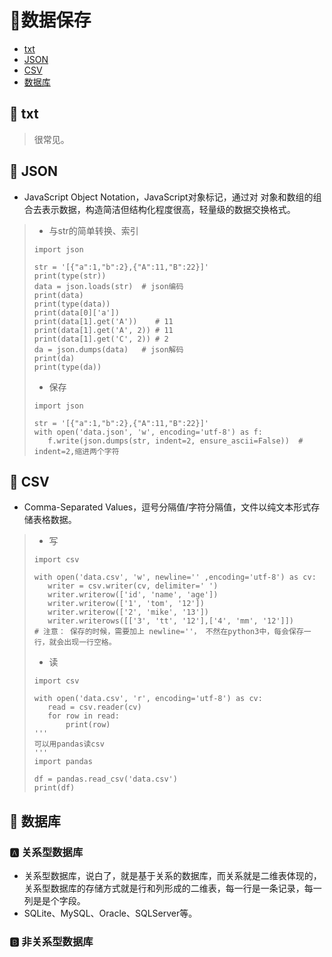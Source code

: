 # :baby_bottle:数据保存

+ [txt](#txt)
+ [JSON](#JSON)
+ [CSV](#CSV)
+ [数据库](数据库)

## :aerial_tramway:  txt

> 很常见。

## :bamboo:  JSON

+ JavaScript Object Notation，JavaScript对象标记，通过对 对象和数组的组合去表示数据，构造简洁但结构化程度很高，轻量级的数据交换格式。

>+ 与str的简单转换、索引
>```python3
>import json
>
>str = '[{"a":1,"b":2},{"A":11,"B":22}]'
>print(type(str))
>data = json.loads(str)  # json编码
>print(data)
>print(type(data))
>print(data[0]['a'])
>print(data[1].get('A'))	# 11
>print(data[1].get('A', 2))	# 11
>print(data[1].get('C', 2))	# 2
>da = json.dumps(data)   # json解码
>print(da)
>print(type(da))
>```
>+ 保存
>```python3
>import json
>
>str = '[{"a":1,"b":2},{"A":11,"B":22}]'
>with open('data.json', 'w', encoding='utf-8') as f:
>    f.write(json.dumps(str, indent=2, ensure_ascii=False))  # indent=2,缩进两个字符
>```

## :cake: CSV

+ Comma-Separated Values，逗号分隔值/字符分隔值，文件以纯文本形式存储表格数据。

>+ 写
>```python3
>import csv
>
>with open('data.csv', 'w', newline='' ,encoding='utf-8') as cv:
>    writer = csv.writer(cv, delimiter=' ')
>    writer.writerow(['id', 'name', 'age'])
>    writer.writerow(['1', 'tom', '12'])
>    writer.writerow(['2', 'mike', '13'])
>    writer.writerows([['3', 'tt', '12'],['4', 'mm', '12']])
># 注意： 保存的时候，需要加上 newline=''， 不然在python3中，每会保存一行，就会出现一行空格。
>```
>+ 读
>```python3
>import csv
>
>with open('data.csv', 'r', encoding='utf-8') as cv:
>    read = csv.reader(cv)
>    for row in read:
>        print(row)
>'''
>可以用pandas读csv
>'''
>import pandas
>
>df = pandas.read_csv('data.csv')
>print(df)
>```

## :dancer: 数据库

### :a: 关系型数据库

+ 关系型数据库，说白了，就是基于关系的数据库，而关系就是二维表体现的，关系型数据库的存储方式就是行和列形成的二维表，每一行是一条记录，每一列是是个字段。
+ SQLite、MySQL、Oracle、SQLServer等。
>

### :b: 非关系型数据库
>
